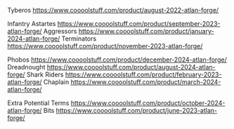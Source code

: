 Tyberos
https://www.coooolstuff.com/product/august-2022-atlan-forge/

Infantry
Astartes
https://www.coooolstuff.com/product/september-2023-atlan-forge/
Aggressors
https://www.coooolstuff.com/product/january-2024-atlan-forge/
Terminators
https://www.coooolstuff.com/product/november-2023-atlan-forge/

Phobos
https://www.coooolstuff.com/product/december-2024-atlan-forge/
Dreadnought
https://www.coooolstuff.com/product/august-2024-atlan-forge/
Shark Riders
https://www.coooolstuff.com/product/february-2023-atlan-forge/
Chaplain
https://www.coooolstuff.com/product/march-2024-atlan-forge/


Extra
Potential Terms
https://www.coooolstuff.com/product/october-2024-atlan-forge/
Bits
https://www.coooolstuff.com/product/june-2023-atlan-forge/
